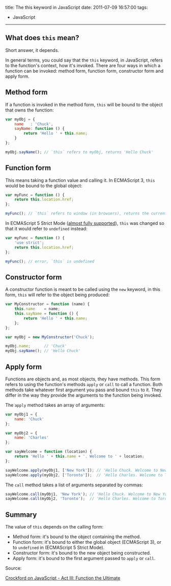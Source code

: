 title: The this keyword in JavaScript
date: 2011-07-09 16:57:00
tags:
- JavaScript
---

What does `this` mean?
----------------------

Short answer, it depends.

<!--more-->

In general terms, you could say that the `this` keyword, in JavaScript, refers to
the function's context, how it's invoked. There are four ways in which a function
can be invoked: method form, function form, constructor form and apply form.


Method form
-----------

If a function is invoked in the method form, `this` will be bound to the object
that owns the function:

```javascript
var myObj = {
    name   : 'Chuck',
    sayName: function () {
        return 'Hello ' + this.name;
    }
};

myObj.sayName(); // `this` refers to myObj, returns 'Hello Chuck'
```


Function form
-------------

This means taking a function value and calling it. In ECMAScript 3, `this` would
be bound to the global object:

```javascript
var myFunc = function () {
    return this.location.href;
};

myFunc(); // `this` refers to window (in browsers), returns the current URL
```

In ECMAScript 5 Strict Mode ([almost fully supported](http://goo.gl/0V8Ef)), `this`
was changed so that it would refer to `undefined` instead:

```javascript
var myFunc = function () {
    'use strict';
    return this.location.href;
};

myFunc(); // error, `this` is undefined
```


Constructor form
----------------

A constructor function is meant to be called using the `new` keyword, in this
form, `this` will refer to the object being produced:


```javascript
var MyConstructor = function (name) {
    this.name    = name;
    this.sayName = function () {
        return 'Hello ' + this.name;
    };
};

var myObj = new MyConstructor('Chuck');

myObj.name;      // 'Chuck'
myObj.sayName(); // 'Hello Chuck'
```


Apply form
----------

Functions are objects and, as most objects, they have methods. This form refers
to using the function's methods `apply` or `call` to call a function. Both
methods take whatever first argument you pass and bound `this` to it. They differ
in the way they provide the arguments to the function being invoked.

The `apply` method takes an array of arguments:

```javascript
var myObj1 = {
    name: 'Chuck'
};

var myObj2 = {
    name: 'Charles'
};

var sayWelcome = function (location) {
    return 'Hello ' + this.name + '. Welcome to ' + location;
};

sayWelcome.apply(myObj1, ['New York']); // 'Hello Chuck. Welcome to New York'
sayWelcome.apply(myObj2, ['Toronto']);  // 'Hello Charles. Welcome to Toronto'
```

The `call` method takes a list of arguments separated by commas:

```javascript
sayWelcome.call(myObj1, 'New York'); // 'Hello Chuck. Welcome to New York'
sayWelcome.call(myObj2, 'Toronto');  // 'Hello Charles. Welcome to Toronto'
```

Summary
-------

The value of `this` depends on the calling form:

* Method form: it's bound to the object containing the method.
* Function form: it's bound to either the global object (ECMAScript 3), or to
`undefined` in (ECMAScript 5 Strict Mode).
* Constructor form: it's bound to the new object being constructed.
* Apply form: it's bound to the first argument passed to `apply` or `call`.

Source:

[Crockford on JavaScript - Act III: Function the Ultimate](http://goo.gl/s9vkC)
